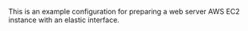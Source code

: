 This is an example configuration for preparing a web server AWS EC2 instance with an elastic interface.
